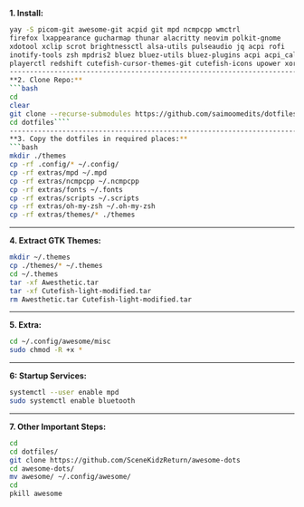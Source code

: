 **1. Install:**
```bash
yay -S picom-git awesome-git acpid git mpd ncmpcpp wmctrl 
firefox lxappearance gucharmap thunar alacritty neovim polkit-gnome 
xdotool xclip scrot brightnessctl alsa-utils pulseaudio jq acpi rofi 
inotify-tools zsh mpdris2 bluez bluez-utils bluez-plugins acpi acpi_call 
playerctl redshift cutefish-cursor-themes-git cutefish-icons upower xorg xorg-init task````
----------------------------------------------------------------------------------------------
**2. Clone Repo:**
```bash
cd
clear
git clone --recurse-submodules https://github.com/saimoomedits/dotfiles.git
cd dotfiles````
----------------------------------------------------------------------------------------------
**3. Copy the dotfiles in required places:**
```bash
mkdir ./themes
cp -rf .config/* ~/.config/
cp -rf extras/mpd ~/.mpd
cp -rf extras/ncmpcpp ~/.ncmpcpp
cp -rf extras/fonts ~/.fonts
cp -rf extras/scripts ~/.scripts
cp -rf extras/oh-my-zsh ~/.oh-my-zsh
cp -rf extras/themes/* ./themes
````
----------------------------------------------------------------------------------------------
**4. Extract GTK Themes:**
```bash
mkdir ~/.themes
cp ./themes/* ~/.themes
cd ~/.themes
tar -xf Awesthetic.tar
tar -xf Cutefish-light-modified.tar
rm Awesthetic.tar Cutefish-light-modified.tar
````
----------------------------------------------------------------------------------------------
**5. Extra:**
```bash
cd ~/.config/awesome/misc
sudo chmod -R +x *
````
----------------------------------------------------------------------------------------------
**6: Startup Services:**
```bash
systemctl --user enable mpd
sudo systemctl enable bluetooth
````
----------------------------------------------------------------------------------------------
**7. Other Important Steps:**
```bash
cd
cd dotfiles/
git clone https://github.com/SceneKidzReturn/awesome-dots
cd awesome-dots/
mv awesome/ ~/.config/awesome/
cd
pkill awesome
````
